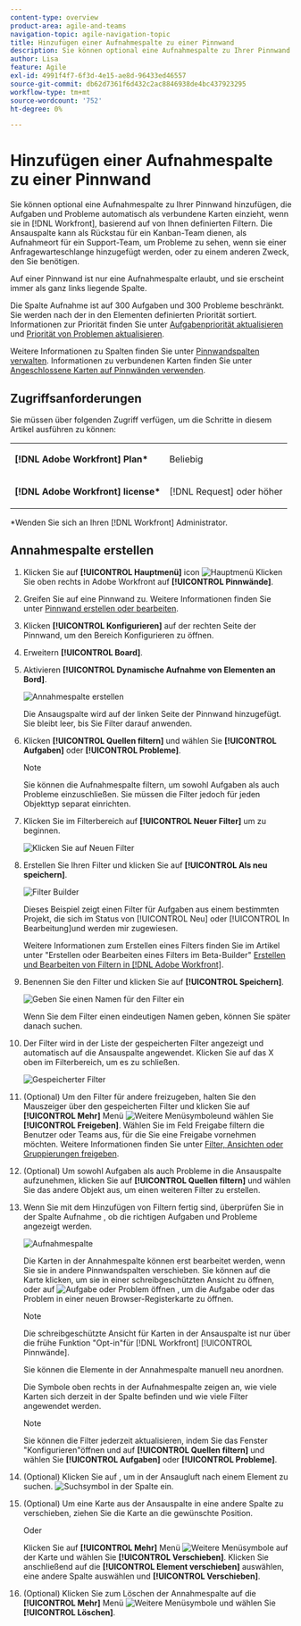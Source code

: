 ```yaml
---
content-type: overview
product-area: agile-and-teams
navigation-topic: agile-navigation-topic
title: Hinzufügen einer Aufnahmespalte zu einer Pinnwand
description: Sie können optional eine Aufnahmespalte zu Ihrer Pinnwand hinzufügen, die Aufgaben und Probleme automatisch als verbundene Karten einfügt, wenn sie in Workfront hinzugefügt werden. Dies erfolgt auf der Grundlage der von Ihnen definierten Filter.
author: Lisa
feature: Agile
exl-id: 4991f4f7-6f3d-4e15-ae8d-96433ed46557
source-git-commit: db62d7361f6d432c2ac8846938de4bc437923295
workflow-type: tm+mt
source-wordcount: '752'
ht-degree: 0%

---
```


# Hinzufügen einer Aufnahmespalte zu einer Pinnwand

Sie können optional eine Aufnahmespalte zu Ihrer Pinnwand hinzufügen, die Aufgaben und Probleme automatisch als verbundene Karten einzieht, wenn sie in [!DNL Workfront], basierend auf von Ihnen definierten Filtern. Die Ansauspalte kann als Rückstau für ein Kanban-Team dienen, als Aufnahmeort für ein Support-Team, um Probleme zu sehen, wenn sie einer Anfragewarteschlange hinzugefügt werden, oder zu einem anderen Zweck, den Sie benötigen.

Auf einer Pinnwand ist nur eine Aufnahmespalte erlaubt, und sie erscheint immer als ganz links liegende Spalte.

Die Spalte Aufnahme ist auf 300 Aufgaben und 300 Probleme beschränkt. Sie werden nach der in den Elementen definierten Priorität sortiert. Informationen zur Priorität finden Sie unter [Aufgabenpriorität aktualisieren](/help/quicksilver/manage-work/tasks/task-information/task-priority.md) und [Priorität von Problemen aktualisieren](/help/quicksilver/manage-work/issues/issue-information/update-issue-priority.md).

Weitere Informationen zu Spalten finden Sie unter [Pinnwandspalten verwalten](/help/quicksilver/agile/get-started-with-boards/manage-board-columns.md). Informationen zu verbundenen Karten finden Sie unter [Angeschlossene Karten auf Pinnwänden verwenden](/help/quicksilver/agile/get-started-with-boards/connected-cards.md).

## Zugriffsanforderungen

Sie müssen über folgenden Zugriff verfügen, um die Schritte in diesem Artikel ausführen zu können:

<table style="table-layout:auto"> 
 <col> 
 </col> 
 <col> 
 </col> 
 <tbody> 
  <tr> 
   <td role="rowheader"><strong>[!DNL Adobe Workfront] Plan*</strong></td> 
   <td> <p>Beliebig</p> </td> 
  </tr> 
  <tr> 
   <td role="rowheader"><strong>[!DNL Adobe Workfront] license*</strong></td> 
   <td> <p>[!DNL Request] oder höher</p> </td> 
  </tr> 
 </tbody> 
</table>

&#42;Wenden Sie sich an Ihren [!DNL Workfront] Administrator.

## Annahmespalte erstellen

1. Klicken Sie auf **[!UICONTROL Hauptmenü]** icon ![Hauptmenü](assets/main-menu-icon.png) Klicken Sie oben rechts in Adobe Workfront auf **[!UICONTROL Pinnwände]**.
1. Greifen Sie auf eine Pinnwand zu. Weitere Informationen finden Sie unter [Pinnwand erstellen oder bearbeiten](../../agile/get-started-with-boards/create-edit-board.md).
1. Klicken **[!UICONTROL Konfigurieren]** auf der rechten Seite der Pinnwand, um den Bereich Konfigurieren zu öffnen.
1. Erweitern **[!UICONTROL Board]**.
1. Aktivieren **[!UICONTROL Dynamische Aufnahme von Elementen an Bord]**.

   ![Annahmespalte erstellen](assets/create-intake-column2.png)

   Die Ansaugspalte wird auf der linken Seite der Pinnwand hinzugefügt. Sie bleibt leer, bis Sie Filter darauf anwenden.

1. Klicken **[!UICONTROL Quellen filtern]** und wählen Sie **[!UICONTROL Aufgaben]** oder **[!UICONTROL Probleme]**.

   >[!NOTE]
   >
   >Sie können die Aufnahmespalte filtern, um sowohl Aufgaben als auch Probleme einzuschließen. Sie müssen die Filter jedoch für jeden Objekttyp separat einrichten.

1. Klicken Sie im Filterbereich auf **[!UICONTROL Neuer Filter]** um zu beginnen.

   ![Klicken Sie auf Neuen Filter](assets/intake-filter-dialog5.png)

1. Erstellen Sie Ihren Filter und klicken Sie auf **[!UICONTROL Als neu speichern]**.

   ![Filter Builder](assets/intake-filter-dialog6.png)

   Dieses Beispiel zeigt einen Filter für Aufgaben aus einem bestimmten Projekt, die sich im Status von [!UICONTROL Neu] oder [!UICONTROL In Bearbeitung]und werden mir zugewiesen.

   Weitere Informationen zum Erstellen eines Filters finden Sie im Artikel unter &quot;Erstellen oder Bearbeiten eines Filters im Beta-Builder&quot; [Erstellen und Bearbeiten von Filtern in [!DNL Adobe Workfront]](/help/quicksilver/reports-and-dashboards/reports/reporting-elements/create-filters.md).

1. Benennen Sie den Filter und klicken Sie auf **[!UICONTROL Speichern]**.

   ![Geben Sie einen Namen für den Filter ein](assets/intake-filter-dialog7.png)

   Wenn Sie dem Filter einen eindeutigen Namen geben, können Sie später danach suchen.

1. Der Filter wird in der Liste der gespeicherten Filter angezeigt und automatisch auf die Ansauspalte angewendet. Klicken Sie auf das X oben im Filterbereich, um es zu schließen.

   ![Gespeicherter Filter](assets/intake-filter-dialog8.png)

1. (Optional) Um den Filter für andere freizugeben, halten Sie den Mauszeiger über den gespeicherten Filter und klicken Sie auf **[!UICONTROL Mehr]** Menü ![Weitere Menüsymbole](assets/more-icon-spectrum.png)und wählen Sie **[!UICONTROL Freigeben]**. Wählen Sie im Feld Freigabe filtern die Benutzer oder Teams aus, für die Sie eine Freigabe vornehmen möchten. Weitere Informationen finden Sie unter [Filter, Ansichten oder Gruppierungen freigeben](/help/quicksilver/reports-and-dashboards/reports/reporting-elements/share-filter-view-grouping.md).
1. (Optional) Um sowohl Aufgaben als auch Probleme in die Ansauspalte aufzunehmen, klicken Sie auf **[!UICONTROL Quellen filtern]** und wählen Sie das andere Objekt aus, um einen weiteren Filter zu erstellen.
1. Wenn Sie mit dem Hinzufügen von Filtern fertig sind, überprüfen Sie in der Spalte Aufnahme , ob die richtigen Aufgaben und Probleme angezeigt werden.

   ![Aufnahmespalte](assets/intake-column-added3.png)

   Die Karten in der Annahmespalte können erst bearbeitet werden, wenn Sie sie in andere Pinnwandspalten verschieben. Sie können auf die Karte klicken, um sie in einer schreibgeschützten Ansicht zu öffnen, oder auf ![Aufgabe oder Problem öffnen](assets/boards-launch-icon.png) , um die Aufgabe oder das Problem in einer neuen Browser-Registerkarte zu öffnen.

   >[!NOTE]
   >
   >Die schreibgeschützte Ansicht für Karten in der Ansauspalte ist nur über die frühe Funktion &quot;Opt-in&quot;für [!DNL Workfront] [!UICONTROL Pinnwände].

   Sie können die Elemente in der Annahmespalte manuell neu anordnen.

   Die Symbole oben rechts in der Aufnahmespalte zeigen an, wie viele Karten sich derzeit in der Spalte befinden und wie viele Filter angewendet werden.

   >[!NOTE]
   >
   >Sie können die Filter jederzeit aktualisieren, indem Sie das Fenster &quot;Konfigurieren&quot;öffnen und auf **[!UICONTROL Quellen filtern]** und wählen Sie **[!UICONTROL Aufgaben]** oder **[!UICONTROL Probleme]**.

1. (Optional) Klicken Sie auf , um in der Ansaugluft nach einem Element zu suchen. ![Suchsymbol](assets/search-icon.png) in der Spalte ein.
1. (Optional) Um eine Karte aus der Ansauspalte in eine andere Spalte zu verschieben, ziehen Sie die Karte an die gewünschte Position.

   Oder

   Klicken Sie auf **[!UICONTROL Mehr]** Menü ![Weitere Menüsymbole](assets/more-icon-spectrum.png) auf der Karte und wählen Sie **[!UICONTROL Verschieben]**. Klicken Sie anschließend auf die **[!UICONTROL Element verschieben]** auswählen, eine andere Spalte auswählen und **[!UICONTROL Verschieben]**.

1. (Optional) Klicken Sie zum Löschen der Annahmespalte auf die **[!UICONTROL Mehr]** Menü ![Weitere Menüsymbole](assets/more-icon-spectrum.png) und wählen Sie **[!UICONTROL Löschen]**.
